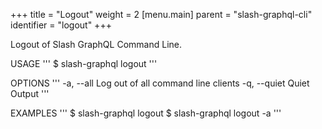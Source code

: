 +++
title = "Logout"
weight = 2
[menu.main]
    parent = "slash-graphql-cli"
    identifier = "logout"
+++

Logout of Slash GraphQL Command Line.

USAGE
'''
  $ slash-graphql logout
'''

OPTIONS
'''
  -a, --all    Log out of all command line clients
  -q, --quiet  Quiet Output
'''

EXAMPLES
'''
  $ slash-graphql logout
  $ slash-graphql logout -a
'''
